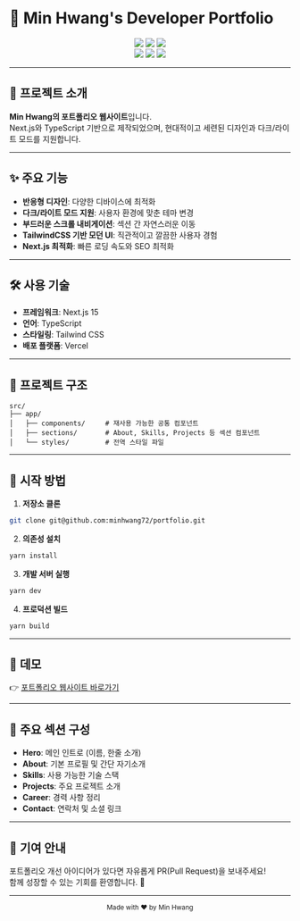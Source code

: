 # 🚀 Min Hwang's Developer Portfolio

<div align="center">
  <img src="https://img.shields.io/badge/Next.js-000000?style=for-the-badge&logo=next.js&logoColor=white" />
  <img src="https://img.shields.io/badge/TypeScript-3178C6?style=for-the-badge&logo=typescript&logoColor=white" />
  <img src="https://img.shields.io/badge/Tailwind CSS-06B6D4?style=for-the-badge&logo=tailwindcss&logoColor=white" />
  <br />
  <img src="https://img.shields.io/github/deployments/minhwang72/portfolio/production?label=Vercel&logo=vercel&style=for-the-badge" />
  <img src="https://img.shields.io/github/license/minhwang72/portfolio?style=for-the-badge" />
  <img src="https://img.shields.io/github/last-commit/minhwang72/portfolio?style=for-the-badge" />
</div>

---

## 🌟 프로젝트 소개

**Min Hwang의 포트폴리오 웹사이트**입니다.  
Next.js와 TypeScript 기반으로 제작되었으며, 현대적이고 세련된 디자인과 다크/라이트 모드를 지원합니다.

---

## ✨ 주요 기능

- **반응형 디자인**: 다양한 디바이스에 최적화
- **다크/라이트 모드 지원**: 사용자 환경에 맞춘 테마 변경
- **부드러운 스크롤 내비게이션**: 섹션 간 자연스러운 이동
- **TailwindCSS 기반 모던 UI**: 직관적이고 깔끔한 사용자 경험
- **Next.js 최적화**: 빠른 로딩 속도와 SEO 최적화

---

## 🛠️ 사용 기술

- **프레임워크**: Next.js 15
- **언어**: TypeScript
- **스타일링**: Tailwind CSS
- **배포 플랫폼**: Vercel

---

## 📁 프로젝트 구조

```
src/
├── app/
│   ├── components/     # 재사용 가능한 공통 컴포넌트
│   ├── sections/       # About, Skills, Projects 등 섹션 컴포넌트
│   └── styles/         # 전역 스타일 파일
```

---

## 🚀 시작 방법

1. **저장소 클론**
```bash
git clone git@github.com:minhwang72/portfolio.git
```

2. **의존성 설치**
```bash
yarn install
```

3. **개발 서버 실행**
```bash
yarn dev
```

4. **프로덕션 빌드**
```bash
yarn build
```

---

## 📱 데모

👉 [포트폴리오 웹사이트 바로가기](https://minhwang72.github.io/portfolio)

---

## 📝 주요 섹션 구성

- **Hero**: 메인 인트로 (이름, 한줄 소개)
- **About**: 기본 프로필 및 간단 자기소개
- **Skills**: 사용 가능한 기술 스택
- **Projects**: 주요 프로젝트 소개
- **Career**: 경력 사항 정리
- **Contact**: 연락처 및 소셜 링크

---

## 🤝 기여 안내

포트폴리오 개선 아이디어가 있다면 자유롭게 PR(Pull Request)을 보내주세요!  
함께 성장할 수 있는 기회를 환영합니다. 🙌

---

<div align="center">
  <sub>Made with ❤️ by Min Hwang</sub>
</div>